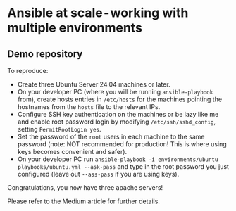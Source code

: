 # Ansible at scale - working with multiple  environments
## Demo repository

To reproduce:
- Create three Ubuntu Server 24.04 machines or later.
- On your developer PC (where you will be running `ansible-playbook` from), create hosts entries in `/etc/hosts` for the machines pointing the hostnames from the `hosts` file to the relevant IPs.
- Configure SSH key authentication on the machines or be lazy like me and enable root password login by modifying `/etc/ssh/sshd_config`, setting `PermitRootLogin yes`.
- Set the password of the `root` users in each machine to the same password (note: NOT recommended for production! This is where using keys becomes convenient and safer).
- On your developer PC run `ansible-playbook -i environments/ubuntu playbooks/ubuntu.yml --ask-pass` and type in the root password you just configured (leave out `--ass-pass` if you are using keys).

Congratulations, you now have three apache servers!

Please refer to the Medium article for further details.

